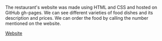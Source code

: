 
The restaurant's website was made using HTML and CSS and hosted on GitHub gh-pages. We can see different varieties of food dishes and its description and prices. We can order the food by calling the number mentioned on the website.

[Website](https://aditya423.github.io/ADITYA-S-RESTAURANT/)

